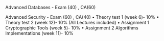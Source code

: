 Advanced Databases - Exam (40) , CA(60)

Advanced Security - Exam (60) , CA(40)
• Theory test 1 (week 6)- 10% 
• Theory test 2 (week 12)- 10% (All Lectures included) 
• Assignment 1 Cryptographic Tools (week 5)- 10% 
• Assignment 2 Algorithms Implementations (week 11)- 10% 



